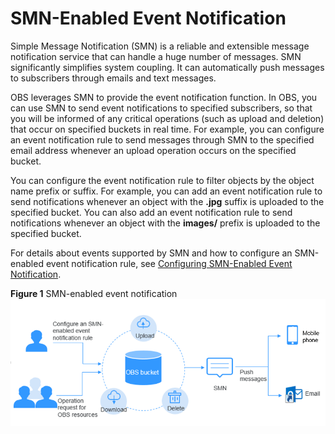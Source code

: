 # SMN-Enabled Event Notification<a name="en-us_topic_0045853816"></a>

Simple Message Notification \(SMN\) is a reliable and extensible message notification service that can handle a huge number of messages. SMN significantly simplifies system coupling. It can automatically push messages to subscribers through emails and text messages.

OBS leverages SMN to provide the event notification function. In OBS, you can use SMN to send event notifications to specified subscribers, so that you will be informed of any critical operations \(such as upload and deletion\) that occur on specified buckets in real time. For example, you can configure an event notification rule to send messages through SMN to the specified email address whenever an upload operation occurs on the specified bucket.

You can configure the event notification rule to filter objects by the object name prefix or suffix. For example, you can add an event notification rule to send notifications whenever an object with the  **.jpg**  suffix is uploaded to the specified bucket. You can also add an event notification rule to send notifications whenever an object with the  **images/**  prefix is uploaded to the specified bucket.

For details about events supported by SMN and how to configure an SMN-enabled event notification rule, see  [Configuring SMN-Enabled Event Notification](configuring-smn-enabled-event-notification.md).

**Figure  1**  SMN-enabled event notification<a name="fig9778481781"></a>  
![](figures/smn-enabled-event-notification.png "smn-enabled-event-notification")

